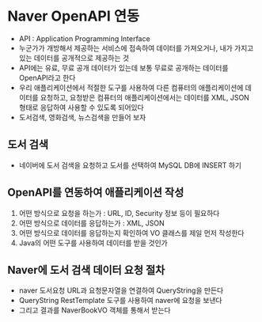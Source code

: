 # Naver OpenAPI 연동
* API : Application Programming Interface
* 누군가가 개방해서 제공하는 서비스에 접속하여 데이터를 가져오거나, 내가 가지고 있는 데이터를 공개적으로 제공하는 것
* API에는 유료, 무료 공개 데이터가 있는데 보통 무료로 공개하는 데이터를 OpenAPI라고 한다
* 우리 애플리케이션에서 적절한 도구를 사용하여 다른 컴퓨터의 애플리케이션에 데이터를 요청하고, 요청받은 컴퓨터의 애플리케이션에서는 데이터를 XML, JSON 형태로 응답하여 사용할 수 있도록 되어있다
* 도서검색, 영화검색, 뉴스검색을 만들어 보자

## 도서 검색
* 네이버에 도서 검색을 요청하고 도서를 선택하여 MySQL DB에 INSERT 하기

## OpenAPI를 연동하여 애플리케이션 작성
1. 어떤 방식으로 요청을 하는가 : URL, ID, Security 정보 등이 필요하다
2. 어떤 방식으로 데이터를 응답하는가 : XML, JSON
3. 어떤 방식으로 데이터를 응답하는지 확인하여 VO 클래스를 제일 먼저 작성한다
4. Java의 어떤 도구를 사용하여 데이터를 받을 것인가

## Naver에 도서 검색 데이터 요청 절차
* naver 도서요청 URL과 요청문자열을 연결하여 QueryString을 만든다
* QueryString RestTemplate 도구를 사용하여 naver에 요청을 보낸다
* 그리고 결과를 NaverBookVO 객체를 통해서 받는다